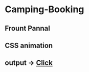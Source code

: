# Camping-Booking

## Frount Pannal 
## CSS animation

## output -> [Click]( https://madhav2108.github.io/Camping-Booking/.)
